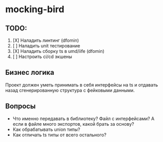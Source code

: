 # mocking-bird

## TODO:

1. [X] Наладить линтинг (dfomin)
2. [ ] Наладить unit тестирование
3. [X] Наладить сборку ts в umd/iife (dfomin)
4. [ ] Настроить ci/cd экшены

## Бизнес логика

Проект должен уметь принимать в себя интерфейсы на ts и отдавать назад сгенерированную структура с фейковыми данными. 

## Вопросы

* Что именно передавать в библиотеку? Файл с интерфейсами? А если в файле много экспортов, какой брать за основу?
* Как обрабатывать union типы?
* Как отличать ts типы от всего остального?
